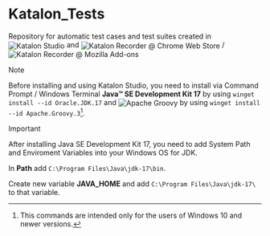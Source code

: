 # Katalon_Tests
Repository for automatic test cases and test suites created in <img src="https://img.shields.io/github/v/release/katalon-studio/katalon-studio?label=Katalon%20Studio&color=19d89f&filter=free-v9.*" alt="Katalon Studio" style="vertical-align: middle;"> and <img src="https://img.shields.io/chrome-web-store/v/ljdobmomdgdljniojadhoplhkpialdid?label=Katalon%20Recorder%20%40%20Chrome%20Web%20Store&color=f04864" alt="Katalon Recorder @ Chrome Web Store" style="vertical-align: middle;"> / <img src="https://img.shields.io/amo/v/katalon-automation-record?label=Katalon%20Recorder%20%40%20Mozilla%20Add-ons&color=f04864" alt="Katalon Recorder @ Mozilla Add-ons" style="vertical-align: middle;">

> [!NOTE]
> Before installing and using Katalon Studio, you need to install via Command Prompt / Windows Terminal **Java&trade; SE Development Kit 17** by using `winget install --id Oracle.JDK.17` and <img src="https://img.shields.io/github/v/tag/apache/groovy?logo=apachegroovy&logoColor=white&logoSize=auto&label=Apache&color=4298b8&filter=*3_*" alt="Apache Groovy" style="vertical-align: middle;"> by using `winget install --id Apache.Groovy.3`[^1].

[^1]: This commands are intended only for the users of Windows 10 and newer versions.

> [!IMPORTANT]
> After installing Java SE Development Kit 17, you need to add System Path and Enviroment Variables into your Windows OS for JDK.
>
> In **Path** add `C:\Program Files\Java\jdk-17\bin`.
>
> Create new variable **JAVA_HOME** and add `C:\Program Files\Java\jdk-17\` to that variable.